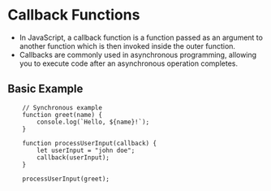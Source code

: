 # Callback Functions

- In JavaScript, a callback function is a function passed as an argument to another function which is then invoked inside the outer function. 
- Callbacks are commonly used in asynchronous programming, allowing you to execute code after an asynchronous operation completes.

## Basic Example

```
    // Synchronous example
    function greet(name) {
        console.log(`Hello, ${name}!`);
    }

    function processUserInput(callback) {
        let userInput = "john doe";
        callback(userInput);
    }

    processUserInput(greet);

```